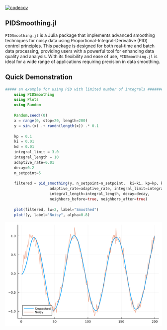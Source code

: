 [![codecov](https://codecov.io/gh/MortezaBabazadehShareh/PIDSmoothing.jl/graph/badge.svg?token=URVBMQ69J8)](https://codecov.io/gh/MortezaBabazadehShareh/PIDSmoothing.jl)

## PIDSmoothing.jl

`PIDSmoothing.jl` is a Julia package that implements advanced smoothing techniques for noisy data using Proportional-Integral-Derivative (PID) control principles. This package is designed for both real-time and batch data processing, providing users with a powerful tool for enhancing data quality and analysis. With its flexibility and ease of use, `PIDSmoothing.jl` is ideal for a wide range of applications requiring precision in data smoothing.

## Quick Demonstration

```julia
##### an example for using PID with limited number of integrals ######################################################################
    using PIDSmoothing
    using Plots
    using Random

    Random.seed!(0)
    x = range(0, stop=20, length=200)
    y = sin.(x) .+ randn(length(x)) .* 0.1

    kp = 0.1
    ki = 0.01
    kd = 0.01
    integral_limit = 3.0
    integral_length = 10
    adaptive_rate=0.01
    decay=0.2
    n_setpoint=5

    filtered = pid_smoothing(y, n_setpoint=n_setpoint,  ki=ki, kp=kp, kd=kd,
                    adaptive_rate=adaptive_rate, integral_limit=integral_limit, 
                    integral_length=integral_length, decay=decay,
                    neighbors_before=true, neighbors_after=true)

    plot(filtered, lw=2, label="Smoothed")   
    plot!(y, label="Noisy", alpha=0.8)
```
![](PIDSmoothing1.png)


